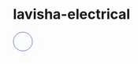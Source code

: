 # lavisha-electrical<!DOCTYPE html>
<html lang="id">
<head>
    <meta charset="UTF-8">
    <meta name="viewport" content="width=device-width, initial-scale=1.0">
    <title>Lavisha - Jasa Listrik Profesional</title>
    <script src="https://cdn.tailwindcss.com"></script>
    <style>
        @import url('https://fonts.googleapis.com/css2?family=Inter:wght@300;400;500;600;700&display=swap');
        body { font-family: 'Inter', sans-serif; }
        .gradient-bg { background: linear-gradient(135deg, #667eea 0%, #764ba2 100%); }
        .service-card:hover { transform: translateY(-5px); transition: all 0.3s ease; }
        .floating { animation: float 3s ease-in-out infinite; }
        @keyframes float {
            0%, 100% { transform: translateY(0px); }
            50% { transform: translateY(-10px); }
        }
        .logo-glow {
            filter: drop-shadow(0 0 8px rgba(59, 130, 246, 0.3));
        }
    </style>
</head>
<body class="bg-gray-50">
    <!-- Navigation -->
    <nav class="bg-white shadow-lg fixed w-full top-0 z-50">
        <div class="max-w-7xl mx-auto px-4 sm:px-6 lg:px-8">
            <div class="flex justify-between items-center h-16">
                <div class="flex items-center">
                    <div class="flex-shrink-0 flex items-center">
                        <!-- Lavisha Logo -->
                        <div class="logo-glow mr-3">
                            <svg width="40" height="40" viewBox="0 0 100 100" xmlns="http://www.w3.org/2000/svg">
                                <!-- Outer Circle -->
                                <circle cx="50" cy="50" r="48" fill="url(#logoGradient)" stroke="#1e40af" stroke-width="2"/>
                                
                                <!-- Lightning Bolt -->
                                <path d="M35 25 L55 25 L45 45 L60 45 L40 75 L50 50 L35 50 Z" 
                                      fill="#fbbf24" stroke="#f59e0b" stroke-width="1.5" stroke-linejoin="round"/>
                                
                                <!-- Circuit Lines -->
                                <g stroke="#60a5fa" stroke-width="2" fill="none">
                                    <path d="M20 35 L30 35 M70 35 L80 35"/>
                                    <path d="M20 65 L30 65 M70 65 L80 65"/>
                                    <circle cx="25" cy="35" r="2" fill="#60a5fa"/>
                                    <circle cx="75" cy="35" r="2" fill="#60a5fa"/>
                                    <circle cx="25" cy="65" r="2" fill="#60a5fa"/>
                                    <circle cx="75" cy="65" r="2" fill="#60a5fa"/>
                                </g>
                                
                                <!-- Gradient Definition -->
                                <defs>
                                    <linearGradient id="logoGradient" x1="0%" y1="0%" x2="100%" y2="100%">
                                        <stop offset="0%" style="stop-color:#3b82f6;stop-opacity:1" />
                                        <stop offset="100%" style="stop-color:#1e40af;stop-opacity:1" />
                                    </linearGradient>
                                </defs>
                            </svg>
                        </div>
                        <h1 class="text-2xl font-bold text-blue-600">LAVISHA</h1>
                    </div>
                </div>
                <div class="hidden md:block">
                    <div class="ml-10 flex items-baseline space-x-4">
                        <a href="#home" class="text-gray-700 hover:text-blue-600 px-3 py-2 rounded-md text-sm font-medium transition-colors">Beranda</a>
                        <a href="#services" class="text-gray-700 hover:text-blue-600 px-3 py-2 rounded-md text-sm font-medium transition-colors">Layanan</a>
                        <a href="#about" class="text-gray-700 hover:text-blue-600 px-3 py-2 rounded-md text-sm font-medium transition-colors">Tentang</a>
                        <a href="#contact" class="bg-blue-600 text-white px-4 py-2 rounded-md text-sm font-medium hover:bg-blue-700 transition-colors">Kontak</a>
                    </div>
                </div>
                <div class="md:hidden">
                    <button id="mobile-menu-btn" class="text-gray-700 hover:text-blue-600">
                        <svg class="h-6 w-6" fill="none" viewBox="0 0 24 24" stroke="currentColor">
                            <path stroke-linecap="round" stroke-linejoin="round" stroke-width="2" d="M4 6h16M4 12h16M4 18h16" />
                        </svg>
                    </button>
                </div>
            </div>
        </div>
        <!-- Mobile menu -->
        <div id="mobile-menu" class="md:hidden hidden bg-white border-t">
            <div class="px-2 pt-2 pb-3 space-y-1">
                <a href="#home" class="block px-3 py-2 text-gray-700 hover:text-blue-600">Beranda</a>
                <a href="#services" class="block px-3 py-2 text-gray-700 hover:text-blue-600">Layanan</a>
                <a href="#about" class="block px-3 py-2 text-gray-700 hover:text-blue-600">Tentang</a>
                <a href="#contact" class="block px-3 py-2 text-gray-700 hover:text-blue-600">Kontak</a>
            </div>
        </div>
    </nav>

    <!-- Hero Section -->
    <section id="home" class="gradient-bg pt-20 pb-16">
        <div class="max-w-7xl mx-auto px-4 sm:px-6 lg:px-8">
            <div class="text-center">
                <div class="floating mb-8">
                    <div class="inline-block p-6 bg-white rounded-full shadow-2xl">
                        <!-- Large Hero Logo -->
                        <svg width="120" height="120" viewBox="0 0 100 100" xmlns="http://www.w3.org/2000/svg">
                            <!-- Outer Circle -->
                            <circle cx="50" cy="50" r="48" fill="url(#heroLogoGradient)" stroke="#1e40af" stroke-width="2"/>
                            
                            <!-- Lightning Bolt -->
                            <path d="M35 25 L55 25 L45 45 L60 45 L40 75 L50 50 L35 50 Z" 
                                  fill="#fbbf24" stroke="#f59e0b" stroke-width="1.5" stroke-linejoin="round"/>
                            
                            <!-- Circuit Lines -->
                            <g stroke="#60a5fa" stroke-width="2" fill="none">
                                <path d="M20 35 L30 35 M70 35 L80 35"/>
                                <path d="M20 65 L30 65 M70 65 L80 65"/>
                                <circle cx="25" cy="35" r="2" fill="#60a5fa"/>
                                <circle cx="75" cy="35" r="2" fill="#60a5fa"/>
                                <circle cx="25" cy="65" r="2" fill="#60a5fa"/>
                                <circle cx="75" cy="65" r="2" fill="#60a5fa"/>
                            </g>
                            
                            <!-- Gradient Definition -->
                            <defs>
                                <linearGradient id="heroLogoGradient" x1="0%" y1="0%" x2="100%" y2="100%">
                                    <stop offset="0%" style="stop-color:#3b82f6;stop-opacity:1" />
                                    <stop offset="100%" style="stop-color:#1e40af;stop-opacity:1" />
                                </linearGradient>
                            </defs>
                        </svg>
                    </div>
                </div>
                <h1 class="text-4xl md:text-6xl font-bold text-white mb-6">
                    LAVISHA
                    <span class="block text-2xl md:text-3xl font-normal mt-2">Jasa Listrik Profesional</span>
                </h1>
                <p class="text-xl text-white mb-8 max-w-3xl mx-auto">
                    Solusi terpercaya untuk semua kebutuhan instalasi listrik rumah dan bisnis Anda. 
                    Berpengalaman, berlisensi, dan siap melayani 24/7.
                </p>
                <div class="space-x-4">
                    <a href="https://wa.me/6289636368627?text=Halo%20Lavisha!%0D%0A%0D%0ASaya%20tertarik%20untuk%20konsultasi%20gratis%20mengenai%20kebutuhan%20listrik%20saya.%0D%0A%0D%0ADetail%20kebutuhan:%0D%0A-%0D%0A-%0D%0A-%0D%0A%0D%0ATerima%20kasih!" target="_blank" class="bg-white text-blue-600 px-8 py-3 rounded-lg font-semibold hover:bg-gray-100 transition-colors inline-block">
                        Konsultasi Gratis
                    </a>
                    <a href="#services" class="border-2 border-white text-white px-8 py-3 rounded-lg font-semibold hover:bg-white hover:text-blue-600 transition-colors inline-block">
                        Lihat Layanan
                    </a>
                </div>
            </div>
        </div>
    </section>

    <!-- Services Section -->
    <section id="services" class="py-16 bg-white">
        <div class="max-w-7xl mx-auto px-4 sm:px-6 lg:px-8">
            <div class="text-center mb-12">
                <h2 class="text-3xl md:text-4xl font-bold text-gray-900 mb-4">Layanan Kami</h2>
                <p class="text-lg text-gray-600 max-w-2xl mx-auto">
                    Kami menyediakan berbagai layanan listrik profesional untuk memenuhi kebutuhan Anda
                </p>
            </div>
            
            <div class="grid grid-cols-1 md:grid-cols-2 lg:grid-cols-3 gap-8">
                <!-- Service 1 -->
                <div class="service-card bg-gray-50 p-6 rounded-xl shadow-md">
                    <div class="text-blue-600 mb-4">
                        <svg class="w-12 h-12" fill="currentColor" viewBox="0 0 20 20">
                            <path d="M3 4a1 1 0 011-1h12a1 1 0 011 1v2a1 1 0 01-1 1H4a1 1 0 01-1-1V4zM3 10a1 1 0 011-1h6a1 1 0 011 1v6a1 1 0 01-1 1H4a1 1 0 01-1-1v-6zM14 9a1 1 0 00-1 1v6a1 1 0 001 1h2a1 1 0 001-1v-6a1 1 0 00-1-1h-2z"/>
                        </svg>
                    </div>
                    <h3 class="text-xl font-semibold text-gray-900 mb-3">Instalasi Listrik Rumah</h3>
                    <p class="text-gray-600 mb-4">Pemasangan instalasi listrik baru untuk rumah tinggal dengan standar SNI dan keamanan terjamin.</p>
                    <ul class="text-sm text-gray-500 space-y-1">
                        <li>• Pemasangan kabel dan saklar</li>
                        <li>• Instalasi stop kontak</li>
                        <li>• Pemasangan lampu</li>
                    </ul>
                </div>

                <!-- Service 2 -->
                <div class="service-card bg-gray-50 p-6 rounded-xl shadow-md">
                    <div class="text-blue-600 mb-4">
                        <svg class="w-12 h-12" fill="currentColor" viewBox="0 0 20 20">
                            <path fill-rule="evenodd" d="M11.49 3.17c-.38-1.56-2.6-1.56-2.98 0a1.532 1.532 0 01-2.286.948c-1.372-.836-2.942.734-2.106 2.106.54.886.061 2.042-.947 2.287-1.561.379-1.561 2.6 0 2.978a1.532 1.532 0 01.947 2.287c-.836 1.372.734 2.942 2.106 2.106a1.532 1.532 0 012.287.947c.379 1.561 2.6 1.561 2.978 0a1.533 1.533 0 012.287-.947c1.372.836 2.942-.734 2.106-2.106a1.533 1.533 0 01.947-2.287c1.561-.379 1.561-2.6 0-2.978a1.532 1.532 0 01-.947-2.287c.836-1.372-.734-2.942-2.106-2.106a1.532 1.532 0 01-2.287-.947zM10 13a3 3 0 100-6 3 3 0 000 6z" clip-rule="evenodd"/>
                        </svg>
                    </div>
                    <h3 class="text-xl font-semibold text-gray-900 mb-3">Perbaikan & Maintenance</h3>
                    <p class="text-gray-600 mb-4">Layanan perbaikan dan perawatan sistem listrik untuk menjaga performa optimal.</p>
                    <ul class="text-sm text-gray-500 space-y-1">
                        <li>• Troubleshooting masalah listrik</li>
                        <li>• Penggantian komponen rusak</li>
                        <li>• Maintenance berkala</li>
                    </ul>
                </div>

                <!-- Service 3 -->
                <div class="service-card bg-gray-50 p-6 rounded-xl shadow-md">
                    <div class="text-blue-600 mb-4">
                        <svg class="w-12 h-12" fill="currentColor" viewBox="0 0 20 20">
                            <path d="M9 12l2 2 4-4m6 2a9 9 0 11-18 0 9 9 0 0118 0z"/>
                        </svg>
                    </div>
                    <h3 class="text-xl font-semibold text-gray-900 mb-3">Upgrade Panel Listrik</h3>
                    <p class="text-gray-600 mb-4">Peningkatan kapasitas dan modernisasi panel listrik untuk kebutuhan yang lebih besar.</p>
                    <ul class="text-sm text-gray-500 space-y-1">
                        <li>• Upgrade MCB dan panel</li>
                        <li>• Penambahan daya listrik</li>
                        <li>• Instalasi grounding</li>
                    </ul>
                </div>

                <!-- Service 4 -->
                <div class="service-card bg-gray-50 p-6 rounded-xl shadow-md">
                    <div class="text-blue-600 mb-4">
                        <svg class="w-12 h-12" fill="currentColor" viewBox="0 0 20 20">
                            <path d="M13 6a3 3 0 11-6 0 3 3 0 016 0zM18 8a2 2 0 11-4 0 2 2 0 014 0zM14 15a4 4 0 00-8 0v3h8v-3z"/>
                        </svg>
                    </div>
                    <h3 class="text-xl font-semibold text-gray-900 mb-3">Listrik Komersial</h3>
                    <p class="text-gray-600 mb-4">Solusi instalasi listrik untuk bangunan komersial, kantor, dan industri.</p>
                    <ul class="text-sm text-gray-500 space-y-1">
                        <li>• Instalasi gedung perkantoran</li>
                        <li>• Sistem pencahayaan komersial</li>
                        <li>• Instalasi mesin industri</li>
                    </ul>
                </div>

                <!-- Service 5 -->
                <div class="service-card bg-gray-50 p-6 rounded-xl shadow-md">
                    <div class="text-blue-600 mb-4">
                        <svg class="w-12 h-12" fill="currentColor" viewBox="0 0 20 20">
                            <path fill-rule="evenodd" d="M6 2a1 1 0 00-1 1v1H4a2 2 0 00-2 2v10a2 2 0 002 2h12a2 2 0 002-2V6a2 2 0 00-2-2h-1V3a1 1 0 10-2 0v1H7V3a1 1 0 00-1-1zm0 5a1 1 0 000 2h8a1 1 0 100-2H6z" clip-rule="evenodd"/>
                        </svg>
                    </div>
                    <h3 class="text-xl font-semibold text-gray-900 mb-3">Layanan Darurat 24/7</h3>
                    <p class="text-gray-600 mb-4">Siap melayani panggilan darurat listrik kapan saja, 24 jam sehari 7 hari seminggu.</p>
                    <ul class="text-sm text-gray-500 space-y-1">
                        <li>• Respons cepat dalam 1 jam</li>
                        <li>• Teknisi berpengalaman</li>
                        <li>• Peralatan lengkap</li>
                    </ul>
                </div>

                <!-- Service 6 -->
                <div class="service-card bg-gray-50 p-6 rounded-xl shadow-md">
                    <div class="text-blue-600 mb-4">
                        <svg class="w-12 h-12" fill="currentColor" viewBox="0 0 20 20">
                            <path d="M3 4a1 1 0 011-1h12a1 1 0 011 1v2a1 1 0 01-1 1H4a1 1 0 01-1-1V4zM3 10a1 1 0 011-1h6a1 1 0 011 1v6a1 1 0 01-1 1H4a1 1 0 01-1-1v-6zM14 9a1 1 0 00-1 1v6a1 1 0 001 1h2a1 1 0 001-1v-6a1 1 0 00-1-1h-2z"/>
                        </svg>
                    </div>
                    <h3 class="text-xl font-semibold text-gray-900 mb-3">Smart Home Installation</h3>
                    <p class="text-gray-600 mb-4">Instalasi sistem rumah pintar dengan teknologi terkini untuk kenyamanan maksimal.</p>
                    <ul class="text-sm text-gray-500 space-y-1">
                        <li>• Smart switch dan dimmer</li>
                        <li>• Sistem otomasi rumah</li>
                        <li>• Integrasi IoT devices</li>
                    </ul>
                </div>
            </div>
        </div>
    </section>

    <!-- About Section -->
    <section id="about" class="py-16 bg-gray-50">
        <div class="max-w-7xl mx-auto px-4 sm:px-6 lg:px-8">
            <div class="grid grid-cols-1 lg:grid-cols-2 gap-12 items-center">
                <div>
                    <h2 class="text-3xl md:text-4xl font-bold text-gray-900 mb-6">Mengapa Memilih Lavisha?</h2>
                    <p class="text-lg text-gray-600 mb-8">
                        Dengan pengalaman lebih dari 10 tahun di bidang instalasi listrik, Lavisha telah menjadi pilihan utama 
                        untuk kebutuhan listrik rumah dan bisnis di seluruh Indonesia.
                    </p>
                    
                    <div class="space-y-4">
                        <div class="flex items-start">
                            <div class="flex-shrink-0 w-6 h-6 bg-blue-600 rounded-full flex items-center justify-center mt-1">
                                <svg class="w-4 h-4 text-white" fill="currentColor" viewBox="0 0 20 20">
                                    <path fill-rule="evenodd" d="M16.707 5.293a1 1 0 010 1.414l-8 8a1 1 0 01-1.414 0l-4-4a1 1 0 011.414-1.414L8 12.586l7.293-7.293a1 1 0 011.414 0z" clip-rule="evenodd"/>
                                </svg>
                            </div>
                            <div class="ml-4">
                                <h3 class="text-lg font-semibold text-gray-900">Teknisi Berlisensi & Berpengalaman</h3>
                                <p class="text-gray-600">Tim teknisi profesional dengan sertifikasi resmi dan pengalaman bertahun-tahun.</p>
                            </div>
                        </div>
                        
                        <div class="flex items-start">
                            <div class="flex-shrink-0 w-6 h-6 bg-blue-600 rounded-full flex items-center justify-center mt-1">
                                <svg class="w-4 h-4 text-white" fill="currentColor" viewBox="0 0 20 20">
                                    <path fill-rule="evenodd" d="M16.707 5.293a1 1 0 010 1.414l-8 8a1 1 0 01-1.414 0l-4-4a1 1 0 011.414-1.414L8 12.586l7.293-7.293a1 1 0 011.414 0z" clip-rule="evenodd"/>
                                </svg>
                            </div>
                            <div class="ml-4">
                                <h3 class="text-lg font-semibold text-gray-900">Garansi Pekerjaan</h3>
                                <p class="text-gray-600">Semua pekerjaan dilengkapi dengan garansi untuk memberikan ketenangan pikiran.</p>
                            </div>
                        </div>
                        
                        <div class="flex items-start">
                            <div class="flex-shrink-0 w-6 h-6 bg-blue-600 rounded-full flex items-center justify-center mt-1">
                                <svg class="w-4 h-4 text-white" fill="currentColor" viewBox="0 0 20 20">
                                    <path fill-rule="evenodd" d="M16.707 5.293a1 1 0 010 1.414l-8 8a1 1 0 01-1.414 0l-4-4a1 1 0 011.414-1.414L8 12.586l7.293-7.293a1 1 0 011.414 0z" clip-rule="evenodd"/>
                                </svg>
                            </div>
                            <div class="ml-4">
                                <h3 class="text-lg font-semibold text-gray-900">Harga Transparan</h3>
                                <p class="text-gray-600">Estimasi biaya yang jelas dan transparan tanpa biaya tersembunyi.</p>
                            </div>
                        </div>
                    </div>
                </div>
                
                <div class="relative">
                    <div class="bg-blue-600 rounded-2xl p-8 text-white">
                        <div class="grid grid-cols-2 gap-6">
                            <div class="text-center">
                                <div class="text-3xl font-bold mb-2">1000+</div>
                                <div class="text-blue-100">Proyek Selesai</div>
                            </div>
                            <div class="text-center">
                                <div class="text-3xl font-bold mb-2">10+</div>
                                <div class="text-blue-100">Tahun Pengalaman</div>
                            </div>
                            <div class="text-center">
                                <div class="text-3xl font-bold mb-2">24/7</div>
                                <div class="text-blue-100">Layanan Darurat</div>
                            </div>
                            <div class="text-center">
                                <div class="text-3xl font-bold mb-2">100%</div>
                                <div class="text-blue-100">Kepuasan Pelanggan</div>
                            </div>
                        </div>
                    </div>
                </div>
            </div>
        </div>
    </section>

    <!-- Contact Section -->
    <section id="contact" class="py-16 bg-white">
        <div class="max-w-7xl mx-auto px-4 sm:px-6 lg:px-8">
            <div class="text-center mb-12">
                <h2 class="text-3xl md:text-4xl font-bold text-gray-900 mb-4">Hubungi Kami</h2>
                <p class="text-lg text-gray-600 max-w-2xl mx-auto">
                    Siap membantu kebutuhan listrik Anda. Konsultasi gratis dan estimasi biaya tanpa komitmen.
                </p>
            </div>
            
            <div class="grid grid-cols-1 lg:grid-cols-2 gap-12">
                <!-- Contact Info -->
                <div class="space-y-8">
                    <div class="flex items-start">
                        <div class="flex-shrink-0 w-12 h-12 bg-blue-600 rounded-lg flex items-center justify-center">
                            <svg class="w-6 h-6 text-white" fill="none" stroke="currentColor" viewBox="0 0 24 24">
                                <path stroke-linecap="round" stroke-linejoin="round" stroke-width="2" d="M3 5a2 2 0 012-2h3.28a1 1 0 01.948.684l1.498 4.493a1 1 0 01-.502 1.21l-2.257 1.13a11.042 11.042 0 005.516 5.516l1.13-2.257a1 1 0 011.21-.502l4.493 1.498a1 1 0 01.684.949V19a2 2 0 01-2 2h-1C9.716 21 3 14.284 3 6V5z"/>
                            </svg>
                        </div>
                        <div class="ml-4">
                            <h3 class="text-lg font-semibold text-gray-900">Telepon</h3>
                            <p class="text-gray-600">62 8963636-8627</p>
                        </div>
                    </div>
                    
                    <div class="flex items-start">
                        <div class="flex-shrink-0 w-12 h-12 bg-blue-600 rounded-lg flex items-center justify-center">
                            <svg class="w-6 h-6 text-white" fill="none" stroke="currentColor" viewBox="0 0 24 24">
                                <path stroke-linecap="round" stroke-linejoin="round" stroke-width="2" d="M3 8l7.89 5.26a2 2 0 002.22 0L21 8M5 19h14a2 2 0 002-2V7a2 2 0 00-2-2H5a2 2 0 00-2 2v10a2 2 0 002 2z"/>
                            </svg>
                        </div>
                        <div class="ml-4">
                            <h3 class="text-lg font-semibold text-gray-900">Email</h3>
                            <p class="text-gray-600">totohermanto.everest3@gmail.com</p>
                        </div>
                    </div>
                    
                    <div class="flex items-start">
                        <div class="flex-shrink-0 w-12 h-12 bg-blue-600 rounded-lg flex items-center justify-center">
                            <svg class="w-6 h-6 text-white" fill="none" stroke="currentColor" viewBox="0 0 24 24">
                                <path stroke-linecap="round" stroke-linejoin="round" stroke-width="2" d="M17.657 16.657L13.414 20.9a1.998 1.998 0 01-2.827 0l-4.244-4.243a8 8 0 1111.314 0z"/>
                                <path stroke-linecap="round" stroke-linejoin="round" stroke-width="2" d="M15 11a3 3 0 11-6 0 3 3 0 016 0z"/>
                            </svg>
                        </div>
                        <div class="ml-4">
                            <h3 class="text-lg font-semibold text-gray-900">Alamat</h3>
                            <p class="text-gray-600">Jl. Bhakti RT004/006<br>Kel. Sudimara Pinang, Kec. Pinang</p>
                        </div>
                    </div>
                    
                    <div class="flex items-start">
                        <div class="flex-shrink-0 w-12 h-12 bg-blue-600 rounded-lg flex items-center justify-center">
                            <svg class="w-6 h-6 text-white" fill="none" stroke="currentColor" viewBox="0 0 24 24">
                                <path stroke-linecap="round" stroke-linejoin="round" stroke-width="2" d="M12 8v4l3 3m6-3a9 9 0 11-18 0 9 9 0 0118 0z"/>
                            </svg>
                        </div>
                        <div class="ml-4">
                            <h3 class="text-lg font-semibold text-gray-900">Jam Operasional</h3>
                            <p class="text-gray-600">Senin - Jumat: 08:00 - 17:00</p>
                            <p class="text-gray-600">Sabtu: 08:00 - 15:00</p>
                            <p class="text-red-600 font-medium">Darurat: 24/7</p>
                        </div>
                    </div>
                </div>
                
                <!-- Contact Form -->
                <div class="bg-gray-50 p-8 rounded-xl">
                    <h3 class="text-xl font-semibold text-gray-900 mb-6">Minta Penawaran</h3>
                    <form id="contact-form" class="space-y-6">
                        <div>
                            <label for="name" class="block text-sm font-medium text-gray-700 mb-2">Nama Lengkap</label>
                            <input type="text" id="name" name="name" required class="w-full px-4 py-3 border border-gray-300 rounded-lg focus:ring-2 focus:ring-blue-600 focus:border-transparent">
                        </div>
                        
                        <div>
                            <label for="phone" class="block text-sm font-medium text-gray-700 mb-2">Nomor Telepon</label>
                            <input type="tel" id="phone" name="phone" required class="w-full px-4 py-3 border border-gray-300 rounded-lg focus:ring-2 focus:ring-blue-600 focus:border-transparent">
                        </div>
                        
                        <div>
                            <label for="service" class="block text-sm font-medium text-gray-700 mb-2">Jenis Layanan</label>
                            <select id="service" name="service" required class="w-full px-4 py-3 border border-gray-300 rounded-lg focus:ring-2 focus:ring-blue-600 focus:border-transparent">
                                <option value="">Pilih layanan...</option>
                                <option value="Instalasi Listrik Rumah">Instalasi Listrik Rumah</option>
                                <option value="Perbaikan & Maintenance">Perbaikan & Maintenance</option>
                                <option value="Upgrade Panel Listrik">Upgrade Panel Listrik</option>
                                <option value="Listrik Komersial">Listrik Komersial</option>
                                <option value="Layanan Darurat">Layanan Darurat</option>
                                <option value="Smart Home Installation">Smart Home Installation</option>
                            </select>
                        </div>
                        
                        <div>
                            <label for="message" class="block text-sm font-medium text-gray-700 mb-2">Deskripsi Kebutuhan</label>
                            <textarea id="message" name="message" rows="4" required class="w-full px-4 py-3 border border-gray-300 rounded-lg focus:ring-2 focus:ring-blue-600 focus:border-transparent" placeholder="Jelaskan kebutuhan listrik Anda..."></textarea>
                        </div>
                        
                        <button type="submit" class="w-full bg-green-600 text-white py-3 px-6 rounded-lg font-semibold hover:bg-green-700 transition-colors flex items-center justify-center">
                            <svg class="w-5 h-5 mr-2" fill="currentColor" viewBox="0 0 24 24">
                                <path d="M17.472 14.382c-.297-.149-1.758-.867-2.03-.967-.273-.099-.471-.148-.67.15-.197.297-.767.966-.94 1.164-.173.199-.347.223-.644.075-.297-.15-1.255-.463-2.39-1.475-.883-.788-1.48-1.761-1.653-2.059-.173-.297-.018-.458.13-.606.134-.133.298-.347.446-.52.149-.174.198-.298.298-.497.099-.198.05-.371-.025-.52-.075-.149-.669-1.612-.916-2.207-.242-.579-.487-.5-.669-.51-.173-.008-.371-.01-.57-.01-.198 0-.52.074-.792.372-.272.297-1.04 1.016-1.04 2.479 0 1.462 1.065 2.875 1.213 3.074.149.198 2.096 3.2 5.077 4.487.709.306 1.262.489 1.694.625.712.227 1.36.195 1.871.118.571-.085 1.758-.719 2.006-1.413.248-.694.248-1.289.173-1.413-.074-.124-.272-.198-.57-.347m-5.421 7.403h-.004a9.87 9.87 0 01-5.031-1.378l-.361-.214-3.741.982.998-3.648-.235-.374a9.86 9.86 0 01-1.51-5.26c.001-5.45 4.436-9.884 9.888-9.884 2.64 0 5.122 1.03 6.988 2.898a9.825 9.825 0 012.893 6.994c-.003 5.45-4.437 9.884-9.885 9.884m8.413-18.297A11.815 11.815 0 0012.05 0C5.495 0 .16 5.335.157 11.892c0 2.096.547 4.142 1.588 5.945L.057 24l6.305-1.654a11.882 11.882 0 005.683 1.448h.005c6.554 0 11.89-5.335 11.893-11.893A11.821 11.821 0 0020.885 3.700"/>
                            </svg>
                            Kirim ke WhatsApp
                        </button>
                    </form>
                </div>
            </div>
        </div>
    </section>

    <!-- WhatsApp Float Button -->
    <div class="fixed bottom-6 right-6 z-50">
        <a href="https://wa.me/6289636368627?text=Halo%20Lavisha!%0D%0A%0D%0ASaya%20tertarik%20dengan%20layanan%20listrik%20Anda.%20Mohon%20informasi%20lebih%20lanjut.%0D%0A%0D%0ATerima%20kasih!" 
           target="_blank" 
           class="bg-green-500 hover:bg-green-600 text-white w-16 h-16 rounded-full shadow-lg transition-all duration-300 hover:scale-110 flex items-center justify-center">
            <svg class="w-8 h-8" fill="currentColor" viewBox="0 0 24 24">
                <path d="M17.472 14.382c-.297-.149-1.758-.867-2.03-.967-.273-.099-.471-.148-.67.15-.197.297-.767.966-.94 1.164-.173.199-.347.223-.644.075-.297-.15-1.255-.463-2.39-1.475-.883-.788-1.48-1.761-1.653-2.059-.173-.297-.018-.458.13-.606.134-.133.298-.347.446-.52.149-.174.198-.298.298-.497.099-.198.05-.371-.025-.52-.075-.149-.669-1.612-.916-2.207-.242-.579-.487-.5-.669-.51-.173-.008-.371-.01-.57-.01-.198 0-.52.074-.792.372-.272.297-1.04 1.016-1.04 2.479 0 1.462 1.065 2.875 1.213 3.074.149.198 2.096 3.2 5.077 4.487.709.306 1.262.489 1.694.625.712.227 1.36.195 1.871.118.571-.085 1.758-.719 2.006-1.413.248-.694.248-1.289.173-1.413-.074-.124-.272-.198-.57-.347m-5.421 7.403h-.004a9.87 9.87 0 01-5.031-1.378l-.361-.214-3.741.982.998-3.648-.235-.374a9.86 9.86 0 01-1.51-5.26c.001-5.45 4.436-9.884 9.888-9.884 2.64 0 5.122 1.03 6.988 2.898a9.825 9.825 0 012.893 6.994c-.003 5.45-4.437 9.884-9.885 9.884m8.413-18.297A11.815 11.815 0 0012.05 0C5.495 0 .16 5.335.157 11.892c0 2.096.547 4.142 1.588 5.945L.057 24l6.305-1.654a11.882 11.882 0 005.683 1.448h.005c6.554 0 11.89-5.335 11.893-11.893A11.821 11.821 0 0020.885 3.700"/>
            </svg>
        </a>
    </div>

    <!-- Footer -->
    <footer class="bg-gray-900 text-white py-12">
        <div class="max-w-7xl mx-auto px-4 sm:px-6 lg:px-8">
            <div class="grid grid-cols-1 md:grid-cols-4 gap-8">
                <div class="col-span-1 md:col-span-2">
                    <div class="flex items-center mb-4">
                        <!-- Footer Logo -->
                        <div class="mr-3">
                            <svg width="32" height="32" viewBox="0 0 100 100" xmlns="http://www.w3.org/2000/svg">
                                <!-- Outer Circle -->
                                <circle cx="50" cy="50" r="48" fill="url(#footerLogoGradient)" stroke="#60a5fa" stroke-width="2"/>
                                
                                <!-- Lightning Bolt -->
                                <path d="M35 25 L55 25 L45 45 L60 45 L40 75 L50 50 L35 50 Z" 
                                      fill="#fbbf24" stroke="#f59e0b" stroke-width="1.5" stroke-linejoin="round"/>
                                
                                <!-- Circuit Lines -->
                                <g stroke="#60a5fa" stroke-width="2" fill="none">
                                    <path d="M20 35 L30 35 M70 35 L80 35"/>
                                    <path d="M20 65 L30 65 M70 65 L80 65"/>
                                    <circle cx="25" cy="35" r="2" fill="#60a5fa"/>
                                    <circle cx="75" cy="35" r="2" fill="#60a5fa"/>
                                    <circle cx="25" cy="65" r="2" fill="#60a5fa"/>
                                    <circle cx="75" cy="65" r="2" fill="#60a5fa"/>
                                </g>
                                
                                <!-- Gradient Definition -->
                                <defs>
                                    <linearGradient id="footerLogoGradient" x1="0%" y1="0%" x2="100%" y2="100%">
                                        <stop offset="0%" style="stop-color:#60a5fa;stop-opacity:1" />
                                        <stop offset="100%" style="stop-color:#3b82f6;stop-opacity:1" />
                                    </linearGradient>
                                </defs>
                            </svg>
                        </div>
                        <h3 class="text-2xl font-bold">LAVISHA</h3>
                    </div>
                    <p class="text-gray-300 mb-4">
                        Solusi terpercaya untuk semua kebutuhan instalasi listrik rumah dan bisnis Anda. 
                        Melayani dengan profesional dan berkualitas sejak 2014.
                    </p>
                    <div class="flex space-x-4">
                        <a href="#" class="text-gray-300 hover:text-white transition-colors">
                            <svg class="w-6 h-6" fill="currentColor" viewBox="0 0 24 24">
                                <path d="M24 4.557c-.883.392-1.832.656-2.828.775 1.017-.609 1.798-1.574 2.165-2.724-.951.564-2.005.974-3.127 1.195-.897-.957-2.178-1.555-3.594-1.555-3.179 0-5.515 2.966-4.797 6.045-4.091-.205-7.719-2.165-10.148-5.144-1.29 2.213-.669 5.108 1.523 6.574-.806-.026-1.566-.247-2.229-.616-.054 2.281 1.581 4.415 3.949 4.89-.693.188-1.452.232-2.224.084.626 1.956 2.444 3.379 4.6 3.419-2.07 1.623-4.678 2.348-7.29 2.04 2.179 1.397 4.768 2.212 7.548 2.212 9.142 0 14.307-7.721 13.995-14.646.962-.695 1.797-1.562 2.457-2.549z"/>
                            </svg>
                        </a>
                        <a href="#" class="text-gray-300 hover:text-white transition-colors">
                            <svg class="w-6 h-6" fill="currentColor" viewBox="0 0 24 24">
                                <path d="M22.46 6c-.77.35-1.6.58-2.46.69.88-.53 1.56-1.37 1.88-2.38-.83.5-1.75.85-2.72 1.05C18.37 4.5 17.26 4 16 4c-2.35 0-4.27 1.92-4.27 4.29 0 .34.04.67.11.98C8.28 9.09 5.11 7.38 3 4.79c-.37.63-.58 1.37-.58 2.15 0 1.49.75 2.81 1.91 3.56-.71 0-1.37-.2-1.95-.5v.03c0 2.08 1.48 3.82 3.44 4.21a4.22 4.22 0 0 1-1.93.07 4.28 4.28 0 0 0 4 2.98 8.521 8.521 0 0 1-5.33 1.84c-.34 0-.68-.02-1.02-.06C3.44 20.29 5.7 21 8.12 21 16 21 20.33 14.46 20.33 8.79c0-.19 0-.37-.01-.56.84-.6 1.56-1.36 2.14-2.23z"/>
                            </svg>
                        </a>
                        <a href="#" class="text-gray-300 hover:text-white transition-colors">
                            <svg class="w-6 h-6" fill="currentColor" viewBox="0 0 24 24">
                                <path d="M12.017 0C5.396 0 .029 5.367.029 11.987c0 5.079 3.158 9.417 7.618 11.174-.105-.949-.199-2.403.041-3.439.219-.937 1.406-5.957 1.406-5.957s-.359-.72-.359-1.781c0-1.663.967-2.911 2.168-2.911 1.024 0 1.518.769 1.518 1.688 0 1.029-.653 2.567-.992 3.992-.285 1.193.6 2.165 1.775 2.165 2.128 0 3.768-2.245 3.768-5.487 0-2.861-2.063-4.869-5.008-4.869-3.41 0-5.409 2.562-5.409 5.199 0 1.033.394 2.143.889 2.741.099.12.112.225.085.345-.09.375-.293 1.199-.334 1.363-.053.225-.172.271-.402.165-1.495-.69-2.433-2.878-2.433-4.646 0-3.776 2.748-7.252 7.92-7.252 4.158 0 7.392 2.967 7.392 6.923 0 4.135-2.607 7.462-6.233 7.462-1.214 0-2.357-.629-2.75-1.378l-.748 2.853c-.271 1.043-1.002 2.35-1.492 3.146C9.57 23.812 10.763 24.009 12.017 24.009c6.624 0 11.99-5.367 11.99-11.988C24.007 5.367 18.641.001.012.001z"/>
                            </svg>
                        </a>
                    </div>
                </div>
                
                <div>
                    <h4 class="text-lg font-semibold mb-4">Layanan</h4>
                    <ul class="space-y-2 text-gray-300">
                        <li><a href="#" class="hover:text-white transition-colors">Instalasi Rumah</a></li>
                        <li><a href="#" class="hover:text-white transition-colors">Perbaikan Listrik</a></li>
                        <li><a href="#" class="hover:text-white transition-colors">Upgrade Panel</a></li>
                        <li><a href="#" class="hover:text-white transition-colors">Listrik Komersial</a></li>
                        <li><a href="#" class="hover:text-white transition-colors">Smart Home</a></li>
                    </ul>
                </div>
                
                <div>
                    <h4 class="text-lg font-semibold mb-4">Kontak</h4>
                    <ul class="space-y-2 text-gray-300">
                        <li>62 8963636-8627</li>
                        <li>totohermanto.everest3@gmail.com</li>
                        <li>Jl. Bhakti RT004/006<br>Kel. Sudimara Pinang, Kec. Pinang</li>
                    </ul>
                </div>
            </div>
            
            <div class="border-t border-gray-800 mt-8 pt-8 text-center text-gray-300">
                <p>&copy; 2024 Lavisha. Semua hak dilindungi undang-undang.</p>
            </div>
        </div>
    </footer>

    <script>
        // Mobile menu toggle
        const mobileMenuBtn = document.getElementById('mobile-menu-btn');
        const mobileMenu = document.getElementById('mobile-menu');
        
        mobileMenuBtn.addEventListener('click', () => {
            mobileMenu.classList.toggle('hidden');
        });

        // Smooth scrolling for navigation links
        document.querySelectorAll('a[href^="#"]').forEach(anchor => {
            anchor.addEventListener('click', function (e) {
                e.preventDefault();
                const target = document.querySelector(this.getAttribute('href'));
                if (target) {
                    target.scrollIntoView({
                        behavior: 'smooth',
                        block: 'start'
                    });
                    // Close mobile menu if open
                    mobileMenu.classList.add('hidden');
                }
            });
        });

        // Contact form submission
        document.getElementById('contact-form').addEventListener('submit', function(e) {
            e.preventDefault();
            
            // Get form data
            const formData = new FormData(this);
            const name = formData.get('name');
            const phone = formData.get('phone');
            const service = formData.get('service');
            const message = formData.get('message');
            
            // Create WhatsApp message
            const whatsappMessage = `Halo Lavisha!%0D%0A%0D%0ASaya ingin menggunakan jasa listrik Anda:%0D%0A%0D%0ANama: ${name}%0D%0ATelepon: ${phone}%0D%0ALayanan: ${service}%0D%0AKebutuhan: ${message}%0D%0A%0D%0AMohon informasi lebih lanjut. Terima kasih!`;
            
            // Open WhatsApp
            window.open(`https://wa.me/6289636368627?text=${whatsappMessage}`, '_blank');
            
            // Reset form
            this.reset();
        });

        // Add scroll effect to navbar
        window.addEventListener('scroll', function() {
            const navbar = document.querySelector('nav');
            if (window.scrollY > 50) {
                navbar.classList.add('shadow-lg');
            } else {
                navbar.classList.remove('shadow-lg');
            }
        });
    </script>
<script>(function(){function c(){var b=a.contentDocument||a.contentWindow.document;if(b){var d=b.createElement('script');d.innerHTML="window.__CF$cv$params={r:'96a0ef0393e15844',t:'MTc1NDM0MDY5Ni4wMDAwMDA='};var a=document.createElement('script');a.nonce='';a.src='/cdn-cgi/challenge-platform/scripts/jsd/main.js';document.getElementsByTagName('head')[0].appendChild(a);";b.getElementsByTagName('head')[0].appendChild(d)}}if(document.body){var a=document.createElement('iframe');a.height=1;a.width=1;a.style.position='absolute';a.style.top=0;a.style.left=0;a.style.border='none';a.style.visibility='hidden';document.body.appendChild(a);if('loading'!==document.readyState)c();else if(window.addEventListener)document.addEventListener('DOMContentLoaded',c);else{var e=document.onreadystatechange||function(){};document.onreadystatechange=function(b){e(b);'loading'!==document.readyState&&(document.onreadystatechange=e,c())}}}})();</script></body>
</html>
